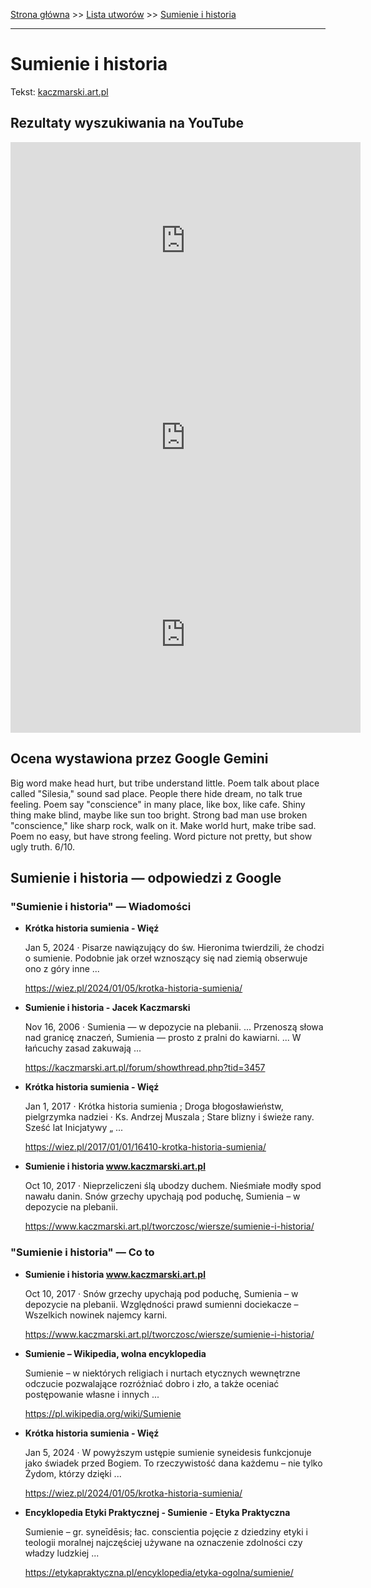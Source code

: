 [Strona główna](../index.md) >> [Lista utworów](../list.md) >> [Sumienie i historia](573.md)

---

# Sumienie i historia

Tekst: [kaczmarski.art.pl](https://www.kaczmarski.art.pl/tworczosc/wiersze/sumienie-i-historia/)

## Rezultaty wyszukiwania na YouTube

<iframe width="560" height="315" src="https://www.youtube.com/embed/mtl8SH_dXvE?si=IdontcarewhotheIRSsendsImnotpayingtaxes" title="YouTube video player" frameborder="0" allow="accelerometer; autoplay; clipboard-write; encrypted-media; gyroscope; picture-in-picture; web-share" referrerpolicy="strict-origin-when-cross-origin" allowfullscreen></iframe>

<iframe width="560" height="315" src="https://www.youtube.com/embed/dVPK8RJTmws?si=IdontcarewhotheIRSsendsImnotpayingtaxes" title="YouTube video player" frameborder="0" allow="accelerometer; autoplay; clipboard-write; encrypted-media; gyroscope; picture-in-picture; web-share" referrerpolicy="strict-origin-when-cross-origin" allowfullscreen></iframe>

<iframe width="560" height="315" src="https://www.youtube.com/embed/Ja4sH8iS3f0?si=IdontcarewhotheIRSsendsImnotpayingtaxes" title="YouTube video player" frameborder="0" allow="accelerometer; autoplay; clipboard-write; encrypted-media; gyroscope; picture-in-picture; web-share" referrerpolicy="strict-origin-when-cross-origin" allowfullscreen></iframe>

## Ocena wystawiona przez Google Gemini

Big word make head hurt, but tribe understand little. Poem talk about place called "Silesia," sound sad place. People there hide dream, no talk true feeling. Poem say "conscience" in many place, like box, like cafe. Shiny thing make blind, maybe like sun too bright. Strong bad man use broken "conscience," like sharp rock, walk on it. Make world hurt, make tribe sad. Poem no easy, but have strong feeling. Word picture not pretty, but show ugly truth. 6/10.


## Sumienie i historia — odpowiedzi z Google

### "Sumienie i historia" — Wiadomości

- **Krótka historia sumienia - Więź**

    Jan 5, 2024  ·  Pisarze nawiązujący do św. Hieronima twierdzili, że chodzi o sumienie. Podobnie jak orzeł wznoszący się nad ziemią obserwuje ono z góry inne ... 

   <https://wiez.pl/2024/01/05/krotka-historia-sumienia/>
- **Sumienie i historia - Jacek Kaczmarski**

    Nov 16, 2006  ·  Sumienia — w depozycie na plebanii. ... Przenoszą słowa nad granicę znaczeń, Sumienia — prosto z pralni do kawiarni. ... W łańcuchy zasad zakuwają ... 

   <https://kaczmarski.art.pl/forum/showthread.php?tid=3457>
- **Krótka historia sumienia - Więź**

    Jan 1, 2017  ·  Krótka historia sumienia ; Droga błogosławieństw, pielgrzymka nadziei · Ks. Andrzej Muszala ; Stare blizny i świeże rany. Sześć lat Inicjatywy „ ... 

   <https://wiez.pl/2017/01/01/16410-krotka-historia-sumienia/>
- **Sumienie i historia www.kaczmarski.art.pl**

    Oct 10, 2017  ·  Nieprzeliczeni ślą ubodzy duchem. Nieśmiałe modły spod nawału danin. Snów grzechy upychają pod poduchę, Sumienia – w depozycie na plebanii. 

   <https://www.kaczmarski.art.pl/tworczosc/wiersze/sumienie-i-historia/>

### "Sumienie i historia" — Co to

- **Sumienie i historia www.kaczmarski.art.pl**

    Oct 10, 2017  ·  Snów grzechy upychają pod poduchę, Sumienia – w depozycie na plebanii. Względności prawd sumienni dociekacze – Wszelkich nowinek najemcy karni. 

   <https://www.kaczmarski.art.pl/tworczosc/wiersze/sumienie-i-historia/>
- **Sumienie – Wikipedia, wolna encyklopedia**

    Sumienie – w niektórych religiach i nurtach etycznych wewnętrzne odczucie pozwalające rozróżniać dobro i zło, a także oceniać postępowanie własne i innych ... 

   <https://pl.wikipedia.org/wiki/Sumienie>
- **Krótka historia sumienia - Więź**

    Jan 5, 2024  ·  W powyższym ustępie sumienie syneidesis funkcjonuje jako świadek przed Bogiem. To rzeczywistość dana każdemu – nie tylko Żydom, którzy dzięki ... 

   <https://wiez.pl/2024/01/05/krotka-historia-sumienia/>
- **Encyklopedia Etyki Praktycznej - Sumienie - Etyka Praktyczna**

    Sumienie – gr. syneīdēsis; łac. conscientia pojęcie z dziedziny etyki i teologii moralnej najczęściej używane na oznaczenie zdolności czy władzy ludzkiej ... 

   <https://etykapraktyczna.pl/encyklopedia/etyka-ogolna/sumienie/>

